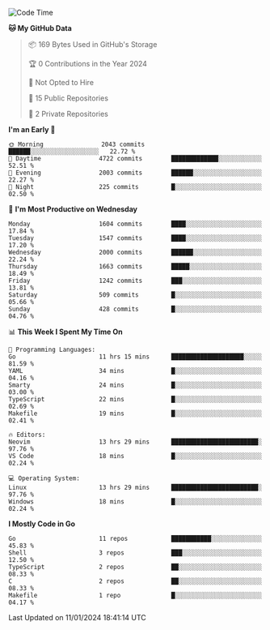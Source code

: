 <!--START_SECTION:waka-->
![Code Time](http://img.shields.io/badge/Code%20Time-323%20hrs%2047%20mins-blue)

**🐱 My GitHub Data** 

> 📦 169 Bytes Used in GitHub's Storage 
 > 
> 🏆 0 Contributions in the Year 2024
 > 
> 🚫 Not Opted to Hire
 > 
> 📜 15 Public Repositories 
 > 
> 🔑 2 Private Repositories 
 > 
**I'm an Early 🐤** 

```text
🌞 Morning                2043 commits        ██████░░░░░░░░░░░░░░░░░░░   22.72 % 
🌆 Daytime                4722 commits        █████████████░░░░░░░░░░░░   52.51 % 
🌃 Evening                2003 commits        ██████░░░░░░░░░░░░░░░░░░░   22.27 % 
🌙 Night                  225 commits         █░░░░░░░░░░░░░░░░░░░░░░░░   02.50 % 
```
📅 **I'm Most Productive on Wednesday** 

```text
Monday                   1604 commits        ████░░░░░░░░░░░░░░░░░░░░░   17.84 % 
Tuesday                  1547 commits        ████░░░░░░░░░░░░░░░░░░░░░   17.20 % 
Wednesday                2000 commits        ██████░░░░░░░░░░░░░░░░░░░   22.24 % 
Thursday                 1663 commits        █████░░░░░░░░░░░░░░░░░░░░   18.49 % 
Friday                   1242 commits        ███░░░░░░░░░░░░░░░░░░░░░░   13.81 % 
Saturday                 509 commits         █░░░░░░░░░░░░░░░░░░░░░░░░   05.66 % 
Sunday                   428 commits         █░░░░░░░░░░░░░░░░░░░░░░░░   04.76 % 
```


📊 **This Week I Spent My Time On** 

```text
💬 Programming Languages: 
Go                       11 hrs 15 mins      ████████████████████░░░░░   81.59 % 
YAML                     34 mins             █░░░░░░░░░░░░░░░░░░░░░░░░   04.16 % 
Smarty                   24 mins             █░░░░░░░░░░░░░░░░░░░░░░░░   03.00 % 
TypeScript               22 mins             █░░░░░░░░░░░░░░░░░░░░░░░░   02.69 % 
Makefile                 19 mins             █░░░░░░░░░░░░░░░░░░░░░░░░   02.41 % 

🔥 Editors: 
Neovim                   13 hrs 29 mins      ████████████████████████░   97.76 % 
VS Code                  18 mins             █░░░░░░░░░░░░░░░░░░░░░░░░   02.24 % 

💻 Operating System: 
Linux                    13 hrs 29 mins      ████████████████████████░   97.76 % 
Windows                  18 mins             █░░░░░░░░░░░░░░░░░░░░░░░░   02.24 % 
```

**I Mostly Code in Go** 

```text
Go                       11 repos            ███████████░░░░░░░░░░░░░░   45.83 % 
Shell                    3 repos             ███░░░░░░░░░░░░░░░░░░░░░░   12.50 % 
TypeScript               2 repos             ██░░░░░░░░░░░░░░░░░░░░░░░   08.33 % 
C                        2 repos             ██░░░░░░░░░░░░░░░░░░░░░░░   08.33 % 
Makefile                 1 repo              █░░░░░░░░░░░░░░░░░░░░░░░░   04.17 % 
```




 Last Updated on 11/01/2024 18:41:14 UTC
<!--END_SECTION:waka-->
